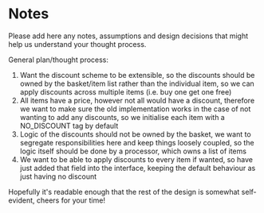 # Notes

Please add here any notes, assumptions and design decisions that might help us understand your thought process.


General plan/thought process:

1) Want the discount scheme to be extensible, so the discounts should be owned by the basket/item list rather than the
   individual item, so we can apply discounts across multiple items (i.e. buy one get one free)
2) All items have a price, however not all would have a discount, therefore we want to make sure the old implementation 
   works in the case of not wanting to add any discounts, so we initialise each item with a NO_DISCOUNT tag by default
3) Logic of the discounts should not be owned by the basket, we want to segregate responsibilities here and keep things
   loosely coupled, so the logic itself should be done by a processor, which owns a list of items
4) We want to be able to apply discounts to every item if wanted, so have just added that field into the interface, 
   keeping the default behaviour as just having no discount 

Hopefully it's readable enough that the rest of the design is somewhat self-evident, cheers for your time!